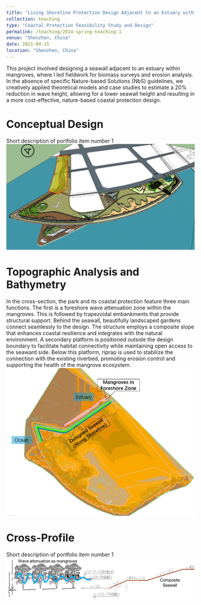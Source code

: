 ```yaml
---
title: "Living Shoreline Protection Design Adjacent to an Estuary within Mangroves"
collection: teaching
type: "Coastal Protection Feasibility Study and Design"
permalink: /teaching/2014-spring-teaching-1
venue: "Shenzhen, China"
date: 2021-04-15
location: "Shenzhen, China"
---
```


This project involved designing a seawall adjacent to an estuary within mangroves, where I led fieldwork for biomass surveys and erosion analysis. In the absence of specific Nature-based Solutions (NbS) guidelines, we creatively applied theoretical models and case studies to estimate a 20% reduction in wave height, allowing for a lower seawall height and resulting in a more cost-effective, nature-based coastal protection design.

Conceptual Design
======
Short description of portfolio item number 1<br/><img src='/images/work1-1.PNG'>


Topographic Analysis and Bathymetry
======

In the cross-section, the park and its coastal protection feature three main functions. The first is a foreshore wave attenuation zone within the mangroves. This is followed by trapezoidal embankments that provide structural support. Behind the seawall, beautifully landscaped gardens connect seamlessly to the design. 
The structure employs a composite slope that enhances coastal resilience and integrates with the natural environment. A secondary platform is positioned outside the design boundary to facilitate habitat connectivity while maintaining open access to the seaward side. Below this platform, riprap is used to stabilize the connection with the existing riverbed, promoting erosion control and supporting the health of the mangrove ecosystem. <br/><img src='/images/work1-2.PNG'>


Cross-Profile
======
Short description of portfolio item number 1<br/><img src='/images/work1-3.PNG'>
